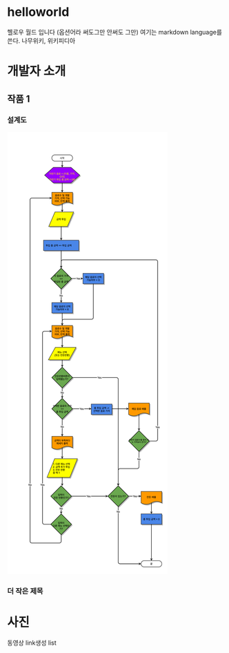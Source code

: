 # helloworld
헬로우 월드 입니다 (옵션어라 써도그만 안써도 그만) 
여기는 markdown language를 쓴다. 
나무위키, 위키피디아 
# 개발자 소개
## 작품 1
### 설계도
<img src = "archi.png"/>

### 더 작은 제목 
# 사진
동영상
link생성
list
